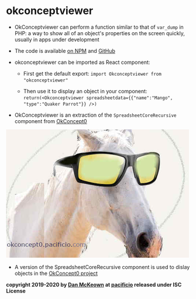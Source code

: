 # okconceptviewer

* OkConceptviewer can perform a function similar to that of `var_dump` in PHP: a way to show all of an object's properties on the screen quickly, usually in apps under development

* The code is available [on NPM](https://www.npmjs.org/package/okconceptviewer) and [GitHub](https://github.com/pacificpelican/okviewer)

* okconceptviewer can be imported as React component: 

  * First get the default export: `import Okconceptviewer from "okconceptviewer"`

  * Then use it to display an object in your component: `return(<Okconceptviewer spreadsheetdata={{"name":"Mango", "type":"Quaker Parrot"}} />)`

* OkConceptviewer is an extraction of the `SpreadsheetCoreRecursive` component from [OkConcept0](https://okconcept0.pacificio.com)

![okcconcept0 logo with horse with sunglasses on](./okConcept0LogoMiniWhiteHorse.jpg)

* A version of the SpreadsheetCoreRecursive component is used to dislay objects in the [OkConcept0 project](https://github.com/pacificpelican/okconcept0)

[npm-badge]: https://img.shields.io/npm/v/npm-package.png?style=flat-square
[npm]: https://www.npmjs.org/package/okconceptviewer

**copyright 2019-2020 by [Dan McKeown](https://danmckeown.info) at [pacificio](https://pacificio.com) released under ISC License**

